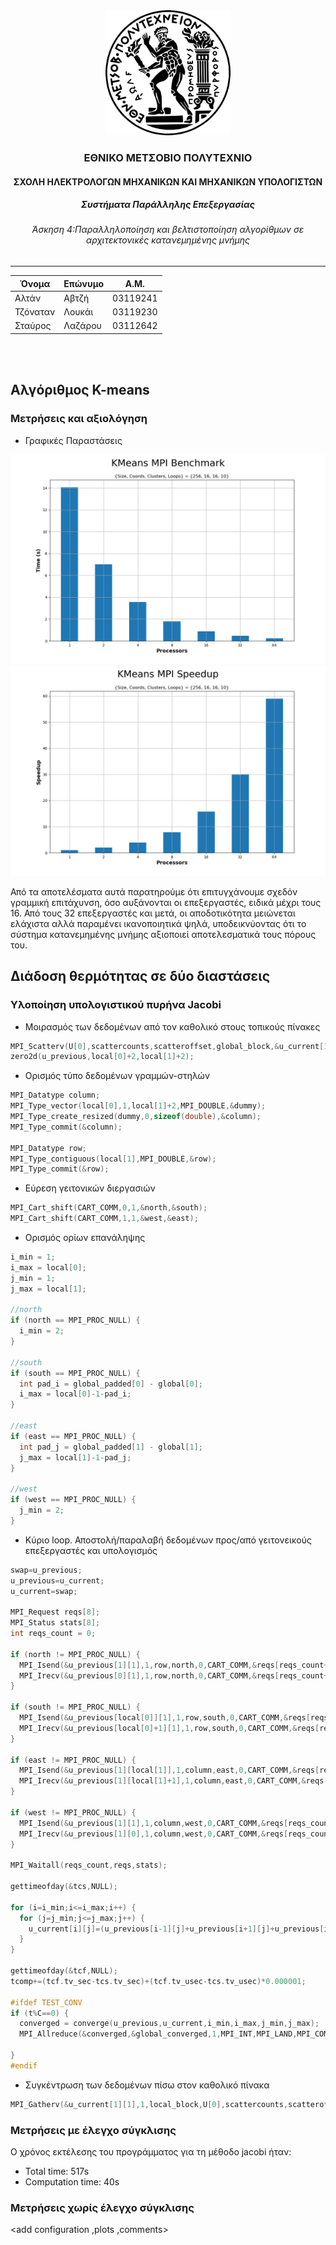 <div align='center'>
  <img src='../a2/ntua.svg' width=200>
  <br/>
  <h3>ΕΘΝΙΚΟ ΜΕΤΣΟΒΙΟ ΠΟΛΥΤΕΧΝΙΟ</h3>
  <h4>ΣΧΟΛΗ ΗΛΕΚΤΡΟΛΟΓΩΝ ΜΗΧΑΝΙΚΩΝ ΚΑΙ ΜΗΧΑΝΙΚΩΝ ΥΠΟΛΟΓΙΣΤΩΝ</h4>
  <h5>Συστήματα Παράλληλης Επεξεργασίας</h5>
  <h6>Άσκηση 4:Παραλληλοποίηση και βελτιστοποίηση αλγορίθμων σε αρχιτεκτονικές κατανεμημένης μνήμης </h6>
</div>

---

| Όνομα | Επώνυμο | Α.Μ. |
|-------|---------|------|
| Αλτάν    | Αβτζή   | 03119241 |
| Τζόναταν | Λουκάι  | 03119230 |
| Σταύρος  | Λαζάρου | 03112642 |

<br/>
<br/>

## Αλγόριθμος K-means
### Μετρήσεις και αξιολόγηση
  - Γραφικές Παραστάσεις
<img src='kmeans/plots/kmeans_mpi_time.png'>
<img src='kmeans/plots/kmeans_mpi_speedup.png'>

Από τα αποτελέσματα αυτά παρατηρούμε ότι επιτυγχάνουμε σχεδόν γραμμική επιτάχυνση, όσο αυξάνονται οι επεξεργαστές, ειδικά μέχρι τους 16. Από τους 32 επεξεργαστές και μετά, οι αποδοτικότητα μειώνεται ελάχιστα αλλά παραμένει ικανοποιητικά ψηλά, υποδεικνύοντας ότι το σύστημα κατανεμημένης μνήμης αξιοποιεί αποτελεσματικά τους πόρους του.

## Διάδοση θερμότητας σε δύο διαστάσεις

### Υλοποίηση υπολογιστικού πυρήνα Jacobi

- Μοιρασμός των δεδομένων από τον καθολικό στους τοπικούς πίνακες
```c
MPI_Scatterv(U[0],scattercounts,scatteroffset,global_block,&u_current[1][1],1,local_block,0,MPI_COMM_WORLD);
zero2d(u_previous,local[0]+2,local[1]+2);
```
- Ορισμός τύπο δεδομένων γραμμών-στηλών
```c
MPI_Datatype column;
MPI_Type_vector(local[0],1,local[1]+2,MPI_DOUBLE,&dummy);
MPI_Type_create_resized(dummy,0,sizeof(double),&column);
MPI_Type_commit(&column);

MPI_Datatype row;
MPI_Type_contiguous(local[1],MPI_DOUBLE,&row);
MPI_Type_commit(&row);
```
- Εύρεση γειτονικών διεργασιών
```c
MPI_Cart_shift(CART_COMM,0,1,&north,&south);
MPI_Cart_shift(CART_COMM,1,1,&west,&east);
```
- Ορισμός ορίων επανάληψης
```c
i_min = 1;
i_max = local[0];
j_min = 1;
j_max = local[1];

//north
if (north == MPI_PROC_NULL) {
  i_min = 2;
}

//south
if (south == MPI_PROC_NULL) {
  int pad_i = global_padded[0] - global[0];
  i_max = local[0]-1-pad_i;
}

//east
if (east == MPI_PROC_NULL) {
  int pad_j = global_padded[1] - global[1];
  j_max = local[1]-1-pad_j;
}

//west
if (west == MPI_PROC_NULL) {
  j_min = 2;
}
```
- Κύριο loop. Αποστολή/παραλαβή δεδομένων προς/από γειτονεικούς επεξεργαστές και υπολογισμός
```c
swap=u_previous;
u_previous=u_current;
u_current=swap;

MPI_Request reqs[8];
MPI_Status stats[8];
int reqs_count = 0;

if (north != MPI_PROC_NULL) {
  MPI_Isend(&u_previous[1][1],1,row,north,0,CART_COMM,&reqs[reqs_count++]);
  MPI_Irecv(&u_previous[0][1],1,row,north,0,CART_COMM,&reqs[reqs_count++]);
}

if (south != MPI_PROC_NULL) {
  MPI_Isend(&u_previous[local[0]][1],1,row,south,0,CART_COMM,&reqs[reqs_count++]);
  MPI_Irecv(&u_previous[local[0]+1][1],1,row,south,0,CART_COMM,&reqs[reqs_count++]);
}

if (east != MPI_PROC_NULL) {
  MPI_Isend(&u_previous[1][local[1]],1,column,east,0,CART_COMM,&reqs[reqs_count++]);
  MPI_Irecv(&u_previous[1][local[1]+1],1,column,east,0,CART_COMM,&reqs[reqs_count++]);
}

if (west != MPI_PROC_NULL) {
  MPI_Isend(&u_previous[1][1],1,column,west,0,CART_COMM,&reqs[reqs_count++]);
  MPI_Irecv(&u_previous[1][0],1,column,west,0,CART_COMM,&reqs[reqs_count++]);
}

MPI_Waitall(reqs_count,reqs,stats);

gettimeofday(&tcs,NULL);

for (i=i_min;i<=i_max;i++) {
  for (j=j_min;j<=j_max;j++) {
    u_current[i][j]=(u_previous[i-1][j]+u_previous[i+1][j]+u_previous[i][j-1]+u_previous[i][j+1])/4.0;
  }
}

gettimeofday(&tcf,NULL);
tcomp+=(tcf.tv_sec-tcs.tv_sec)+(tcf.tv_usec-tcs.tv_usec)*0.000001;

#ifdef TEST_CONV
if (t%C==0) {
  converged = converge(u_previous,u_current,i_min,i_max,j_min,j_max);
  MPI_Allreduce(&converged,&global_converged,1,MPI_INT,MPI_LAND,MPI_COMM_WORLD);

}
#endif
```

- Συγκέντρωση των δεδομένων πίσω στον καθολικό πίνακα
```c
MPI_Gatherv(&u_current[1][1],1,local_block,U[0],scattercounts,scatteroffset,global_block,0,MPI_COMM_WORLD);
```

### Μετρήσεις με έλεγχο σύγκλισης

Ο χρόνος εκτέλεσης του προγράμματος για τη μέθοδο jacobi ήταν:
 - Total time: 517s
 - Computation time: 40s

### Μετρήσεις χωρίς έλεγχο σύγκλισης

<add configuration ,plots ,comments>



